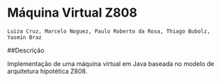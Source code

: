 # Máquina Virtual Z808

    Luiza Cruz, Marcelo Noguez, Paulo Roberto da Rosa, Thiago Bubolz, Yasmin Braz

##Descrição    

Implementação de uma máquina virtual em Java baseada no modelo de arquitetura hipotética Z808.
